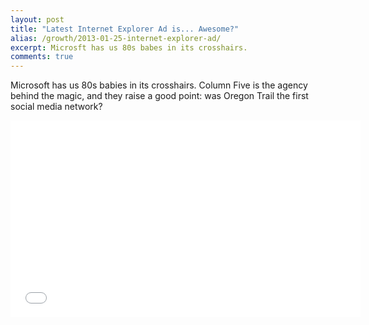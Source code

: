 ```yaml
---
layout: post
title: "Latest Internet Explorer Ad is... Awesome?"
alias: /growth/2013-01-25-internet-explorer-ad/
excerpt: Microsft has us 80s babes in its crosshairs.
comments: true
---
```


Microsoft has us 80s babies in its crosshairs. Column Five is the agency behind the magic, and they raise a good point: was Oregon Trail the first social media network?

<iframe width="560" height="315" src="//www.youtube.com/embed/qkM6RJf15cg" frameborder="0"> </iframe>

<a href="https://plus.google.com/+VincentBarr0?rel=author"></a>